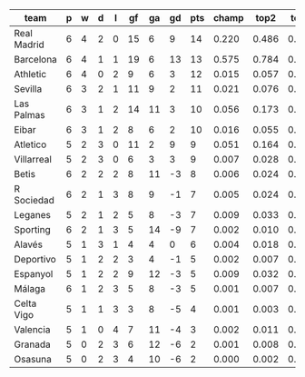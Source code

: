 |    team     | p | w | d | l | gf | ga | gd | pts | champ | top2  | top3  | top4  |  5-7  | bot4  | bot3  | bot2  |
|-------------|---|---|---|---|----|----|----|-----|-------|-------|-------|-------|-------|-------|-------|-------|
| Real Madrid | 6 | 4 | 2 | 0 | 15 |  6 |  9 |  14 | 0.220 | 0.486 | 0.645 | 0.752 | 0.149 | 0.004 | 0.001 | 0.001|
| Barcelona   | 6 | 4 | 1 | 1 | 19 |  6 | 13 |  13 | 0.575 | 0.784 | 0.874 | 0.923 | 0.058 | 0.000 | 0.000 | 0.000|
| Athletic    | 6 | 4 | 0 | 2 |  9 |  6 |  3 |  12 | 0.015 | 0.057 | 0.126 | 0.199 | 0.230 | 0.081 | 0.052 | 0.028|
| Sevilla     | 6 | 3 | 2 | 1 | 11 |  9 |  2 |  11 | 0.021 | 0.076 | 0.154 | 0.235 | 0.242 | 0.068 | 0.044 | 0.023|
| Las Palmas  | 6 | 3 | 1 | 2 | 14 | 11 |  3 |  10 | 0.056 | 0.173 | 0.305 | 0.421 | 0.263 | 0.020 | 0.012 | 0.006|
| Eibar       | 6 | 3 | 1 | 2 |  8 |  6 |  2 |  10 | 0.016 | 0.055 | 0.120 | 0.194 | 0.236 | 0.084 | 0.055 | 0.030|
| Atletico    | 5 | 2 | 3 | 0 | 11 |  2 |  9 |   9 | 0.051 | 0.164 | 0.281 | 0.393 | 0.247 | 0.032 | 0.020 | 0.009|
| Villarreal  | 5 | 2 | 3 | 0 |  6 |  3 |  3 |   9 | 0.007 | 0.028 | 0.067 | 0.118 | 0.183 | 0.152 | 0.100 | 0.059|
| Betis       | 6 | 2 | 2 | 2 |  8 | 11 | -3 |   8 | 0.006 | 0.024 | 0.056 | 0.099 | 0.155 | 0.188 | 0.131 | 0.078|
| R Sociedad  | 6 | 2 | 1 | 3 |  8 |  9 | -1 |   7 | 0.005 | 0.024 | 0.058 | 0.100 | 0.158 | 0.191 | 0.133 | 0.084|
| Leganes     | 5 | 2 | 1 | 2 |  5 |  8 | -3 |   7 | 0.009 | 0.033 | 0.073 | 0.123 | 0.185 | 0.156 | 0.108 | 0.065|
| Sporting    | 6 | 2 | 1 | 3 |  5 | 14 | -9 |   7 | 0.002 | 0.010 | 0.022 | 0.045 | 0.097 | 0.311 | 0.233 | 0.156|
| Alavés      | 5 | 1 | 3 | 1 |  4 |  4 |  0 |   6 | 0.004 | 0.018 | 0.043 | 0.078 | 0.148 | 0.218 | 0.158 | 0.097|
| Deportivo   | 5 | 1 | 2 | 2 |  3 |  4 | -1 |   5 | 0.002 | 0.007 | 0.020 | 0.038 | 0.092 | 0.349 | 0.269 | 0.182|
| Espanyol    | 5 | 1 | 2 | 2 |  9 | 12 | -3 |   5 | 0.009 | 0.032 | 0.072 | 0.124 | 0.175 | 0.158 | 0.109 | 0.067|
| Málaga      | 6 | 1 | 2 | 3 |  5 |  8 | -3 |   5 | 0.001 | 0.007 | 0.019 | 0.034 | 0.079 | 0.375 | 0.293 | 0.198|
| Celta Vigo  | 5 | 1 | 1 | 3 |  3 |  8 | -5 |   4 | 0.001 | 0.003 | 0.014 | 0.028 | 0.068 | 0.417 | 0.330 | 0.234|
| Valencia    | 5 | 1 | 0 | 4 |  7 | 11 | -4 |   3 | 0.002 | 0.011 | 0.027 | 0.050 | 0.115 | 0.286 | 0.213 | 0.141|
| Granada     | 5 | 0 | 2 | 3 |  6 | 12 | -6 |   2 | 0.001 | 0.008 | 0.019 | 0.036 | 0.080 | 0.370 | 0.290 | 0.200|
| Osasuna     | 5 | 0 | 2 | 3 |  4 | 10 | -6 |   2 | 0.000 | 0.002 | 0.006 | 0.011 | 0.042 | 0.543 | 0.451 | 0.342|
